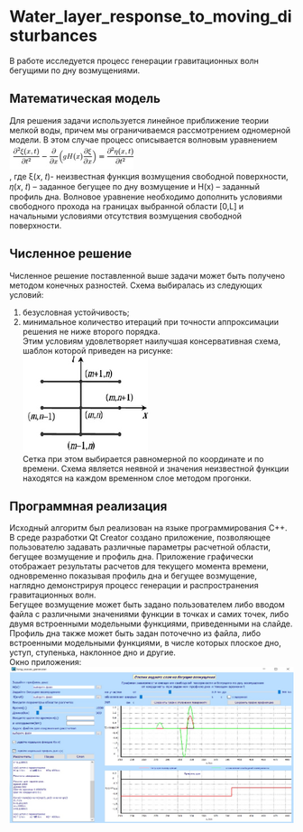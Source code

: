 # Water_layer_response_to_moving_disturbances
В работе исследуется процесс генерации гравитационных волн бегущими по дну возмущениями.
## Математическая модель
Для решения  задачи  используется  линейное  приближение    теории мелкой  воды,  причем  мы  ограничиваемся  рассмотрением  одномерной  модели.  В  этом  случае
процесс  описывается  волновым  уравнением\
<img src=https://github.com/petuhhova/Water_layer_response_to_moving_disturbances/blob/master/wave_eq.jpg /> \
,  где  ξ(𝑥, 𝑡)-  неизвестная  функция возмущения  свободной  поверхности,  𝜂(𝑥, 𝑡)  –  заданное  бегущее  по  дну возмущение  и  H(x) –
заданный  профиль  дна.  Волновое  уравнение  необходимо  дополнить  условиями  свободного
прохода на границах выбранной области [0,L]  и начальными условиями отсутствия возмущения свободной поверхности.
## Численное решение
Численное решение поставленной выше задачи может быть получено методом конечных
разностей. Схема выбиралась из следующих условий:
1. безусловная устойчивость;
2. минимальное количество итераций при точности аппроксимации решения не ниже второго
порядка.\
Этим условиям удовлетворяет наилучшая консервативная схема, шаблон которой
приведен на рисунке:\
<img src=https://github.com/petuhhova/Water_layer_response_to_moving_disturbances/blob/master/shablon.jpg /> \
Сетка при этом выбирается равномерной по координате и по времени.
Схема является неявной и значения неизвестной функции находятся на каждом временном слое методом прогонки.
## Программная реализация
Исходный   алгоритм   был   реализован   на   языке   программирования   С++. В среде разработки  Qt  Creator  создано  приложение,    позволяющее  пользователю  задавать  различные параметры расчетной области,   бегущее возмущение  и профиль дна.  Приложение графически
отображает  результаты    расчетов  для  текущего  момента  времени,  одновременно  показывая
профиль   дна   и   бегущее   возмущение, наглядно   демонстрируя   процесс   генерации   и
распространения гравитационных волн. \
Бегущее   возмущение   может   быть   задано   пользователем   либо   вводом   файла   с
различными   значениями   функции   в   точках   и   самих   точек,   либо   двумя   встроенными
модельными функциями, приведенными на слайде.\
Профиль   дна   также   может   быть   задан   поточечно   из   файла,   либо   встроенными
модельными  функциями,  в  числе  которых  плоское  дно,  уступ,  ступенька,  наклонное  дно  и
другие.\
Окно приложения:\
<img src=https://github.com/petuhhova/Water_layer_response_to_moving_disturbances/blob/master/main_window.jpg />
